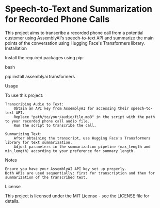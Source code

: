 # Speech-to-Text and Summarization for Recorded Phone Calls

This project aims to transcribe a recorded phone call from a potential customer using AssemblyAI's speech-to-text API and summarize the main points of the conversation using Hugging Face's Transformers library.
Installation

Install the required packages using pip:

bash

pip install assemblyai transformers

Usage

To use this project:

    Transcribing Audio to Text:
        Obtain an API key from AssemblyAI for accessing their speech-to-text API.
        Replace "path/to/your/audio/file.mp3" in the script with the path to your recorded phone call audio file.
        Run the script to transcribe the call.

    Summarizing Text:
        After obtaining the transcript, use Hugging Face's Transformers library for text summarization.
        Adjust parameters in the summarization pipeline (max_length and min_length) according to your preference for summary length.

Notes

    Ensure you have your AssemblyAI API key set up properly.
    Both APIs are used sequentially: first for transcription and then for summarization of the transcribed text.

License

This project is licensed under the MIT License - see the LICENSE file for details.
